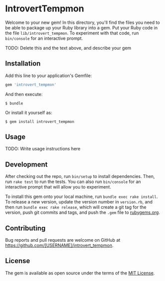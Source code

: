 # IntrovertTempmon

Welcome to your new gem! In this directory, you'll find the files you need to be able to package up your Ruby library into a gem. Put your Ruby code in the file `lib/introvert_tempmon`. To experiment with that code, run `bin/console` for an interactive prompt.

TODO: Delete this and the text above, and describe your gem

## Installation

Add this line to your application's Gemfile:

```ruby
gem 'introvert_tempmon'
```

And then execute:

    $ bundle

Or install it yourself as:

    $ gem install introvert_tempmon

## Usage

TODO: Write usage instructions here

## Development

After checking out the repo, run `bin/setup` to install dependencies. Then, run `rake test` to run the tests. You can also run `bin/console` for an interactive prompt that will allow you to experiment.

To install this gem onto your local machine, run `bundle exec rake install`. To release a new version, update the version number in `version.rb`, and then run `bundle exec rake release`, which will create a git tag for the version, push git commits and tags, and push the `.gem` file to [rubygems.org](https://rubygems.org).

## Contributing

Bug reports and pull requests are welcome on GitHub at https://github.com/[USERNAME]/introvert_tempmon.

## License

The gem is available as open source under the terms of the [MIT License](https://opensource.org/licenses/MIT).

